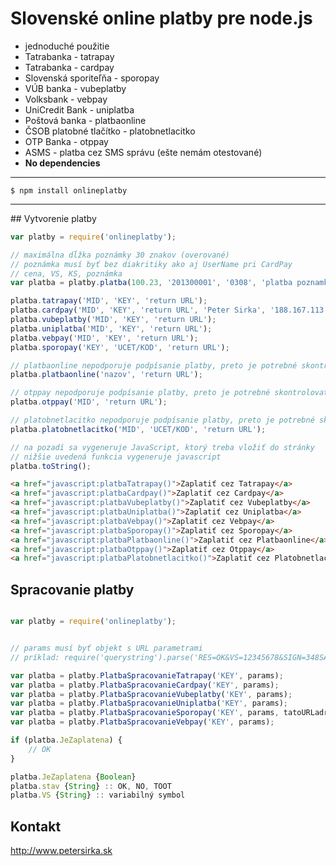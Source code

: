 Slovenské online platby pre node.js
===================================

* jednoduché použitie
* Tatrabanka - tatrapay
* Tatrabanka - cardpay
* Slovenská sporiteľňa - sporopay
* VÚB banka - vubeplatby
* Volksbank - vebpay
* UniCredit Bank - uniplatba
* Poštová banka - platbaonline
* ČSOB platobné tlačítko - platobnetlacitko
* OTP Banka - otppay
* ASMS - platba cez SMS správu (ešte nemám otestované)
* __No dependencies__

***

```text
$ npm install onlineplatby
```

***

## Vytvorenie platby

```js
var platby = require('onlineplatby');

// maximálna dĺžka poznámky 30 znakov (overované)
// poznámka musí byť bez diakritiky ako aj UserName pri CardPay
// cena, VS, KS, poznámka
var platba = platby.platba(100.23, '201300001', '0308', 'platba poznamka');

platba.tatrapay('MID', 'KEY', 'return URL');
platba.cardpay('MID', 'KEY', 'return URL', 'Peter Sirka', '188.167.113.219');
platba.vubeplatby('MID', 'KEY', 'return URL');
platba.uniplatba('MID', 'KEY', 'return URL');
platba.vebpay('MID', 'KEY', 'return URL');
platba.sporopay('KEY', 'UCET/KOD', 'return URL');

// platbaonline nepodporuje podpísanie platby, preto je potrebné skontrolovať účet, či peniaze prišli
platba.platbaonline('nazov', 'return URL');

// otppay nepodporuje podpísanie platby, preto je potrebné skontrolovať účet, či peniaze prišli
platba.otppay('MID', 'return URL');

// platobnetlacitko nepodporuje podpísanie platby, preto je potrebné skontrolovať účet, či peniaze prišli
platba.platobnetlacitko('MID', 'UCET/KOD', 'return URL');

// na pozadí sa vygeneruje JavaScript, ktorý treba vložiť do stránky
// nižšie uvedená funkcia vygeneruje javascript
platba.toString();
```

```html
<a href="javascript:platbaTatrapay()">Zaplatiť cez Tatrapay</a>
<a href="javascript:platbaCardpay()">Zaplatiť cez Cardpay</a>
<a href="javascript:platbaVubeplatby()">Zaplatiť cez Vubeplatby</a>
<a href="javascript:platbaUniplatba()">Zaplatiť cez Uniplatba</a>
<a href="javascript:platbaVebpay()">Zaplatiť cez Vebpay</a>
<a href="javascript:platbaSporopay()">Zaplatiť cez Sporopay</a>
<a href="javascript:platbaPlatbaonline()">Zaplatiť cez Platbaonline</a>
<a href="javascript:platbaOtppay()">Zaplatiť cez Otppay</a>
<a href="javascript:platbaPlatobnetlacitko()">Zaplatiť cez Platobnetlacitko</a>
```

## Spracovanie platby

```js

var platby = require('onlineplatby');


// params musí byť objekt s URL parametrami
// príklad: require('querystring').parse('RES=OK&VS=12345678&SIGN=348SADUADSZIASDZ');

var platba = platby.PlatbaSpracovanieTatrapay('KEY', params);
var platba = platby.PlatbaSpracovanieCardpay('KEY', params);
var platba = platby.PlatbaSpracovanieVubeplatby('KEY', params);
var platba = platby.PlatbaSpracovanieUniplatba('KEY', params);
var platba = platby.PlatbaSpracovanieSporopay('KEY', params, tatoURLadresa_returnURL);
var platba = platby.PlatbaSpracovanieVebpay('KEY', params);

if (platba.JeZaplatena) {
	// OK
}

platba.JeZaplatena {Boolean}
platba.stav {String} :: OK, NO, TOOT
platba.VS {String} :: variabilný symbol

```

## Kontakt

<http://www.petersirka.sk>